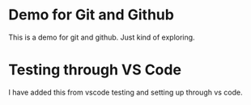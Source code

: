 # Demo for Git and Github
This is a demo for git and github. Just kind of exploring.
# Testing through VS Code
I have added this from vscode testing and setting up through vs code.